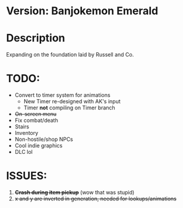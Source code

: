 # Version:  Banjokemon Emerald

# Description
Expanding on the foundation laid by Russell and Co.

# TODO:
* Convert to timer system for animations
	* New Timer re-designed with AK's input
	* Timer __not__ compiling on Timer branch
* ~~On-screen menu~~
* Fix combat/death
* Stairs
* Inventory
* Non-hostile/shop NPCs
* Cool indie graphics
* DLC lol

# ISSUES:
1. ~~__Crash during item pickup__~~ (wow that was stupid)
2. ~~x and y are inverted in generation, needed for lookups/animations~~